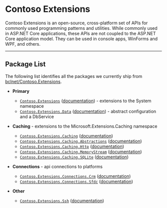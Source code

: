 Contoso Extensions
===============

Contoso Extensions is an open-source, cross-platform set of APIs for commonly used programming patterns and utilities. While commonly used in ASP.NET Core applications, these APIs are not coupled to the ASP.NET Core application model. They can be used in console apps, WinForms and WPF, and others.

---

## Package List

The following list identifies all the packages we currently ship from [bclnet/Contoso.Extensions](https://github.com/bclnet/Contoso.Extensions).

* **Primary**
    * [`Contoso.Extensions`](https://nuget.org/packages/Contoso.Extensions) ([documentation](Contoso.Extensions/README.md)) - extensions to the System namespace
    * [`Contoso.Extensions.Data`](https://nuget.org/packages/Contoso.Extensions.Data) ([documentation](Contoso.Extensions.Data/README.md)) - abstract configuration and a DbService

* **Caching** - extensions to the Microsoft.Extensions.Caching namespace
    * [`Contoso.Extensions.Caching`](https://nuget.org/packages/Contoso.Extensions.Caching) ([documentation](Contoso.Extensions.Caching/README.md))
    * [`Contoso.Extensions.Caching.Abstractions`](https://nuget.org/packages/Contoso.Extensions.Caching.Abstractions) ([documentation](Contoso.Extensions.Caching.Abstractions/README.md))
    * [`Contoso.Extensions.Caching.Http`](https://nuget.org/packages/Contoso.Extensions.Caching.Http) ([documentation](Contoso.Extensions.Caching.Http/README.md))
    * [`Contoso.Extensions.Caching.MemoryStream`](https://nuget.org/packages/Contoso.Extensions.Caching.MemoryStream) ([documentation](Contoso.Extensions.Caching.MemoryStream/README.md))
    * [`Contoso.Extensions.Caching.SQLite`](https://nuget.org/packages/Contoso.Extensions.Caching.SQLite) ([documentation](Contoso.Extensions.Caching.SQLite/README.md))

* **Connections** - api connections to platforms
    * [`Contoso.Extensions.Connections.Crm`](https://nuget.org/packages/Contoso.Extensions.Connections.Crm) ([documentation](Contoso.Extensions.Connections.Crm/README.md))
    * [`Contoso.Extensions.Connections.Sfdc`](https://nuget.org/packages/Contoso.Extensions.Connections.Sfdc) ([documentation](Contoso.Extensions.Connections.Sfdc/README.md))

* **Other**
    * [`Contoso.Extensions.Ssh`](https://nuget.org/packages/Contoso.Extensions.Ssh) ([documentation](Contoso.Extensions.Ssh/README.md))
